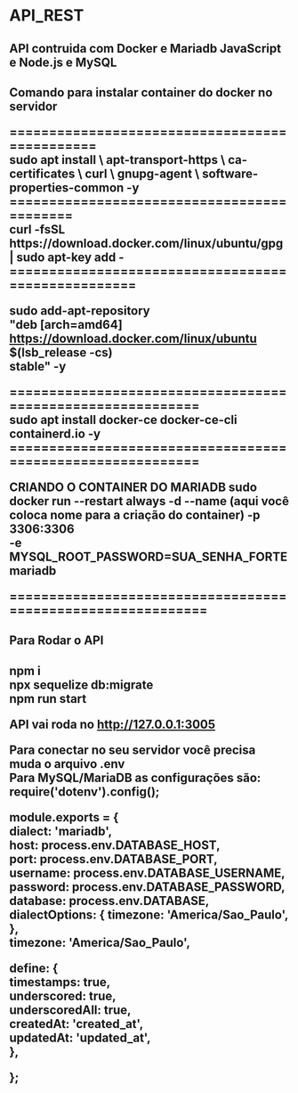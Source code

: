 # API_REST
<h2>API contruida com Docker e Mariadb JavaScript e Node.js e MySQL<h2>
  <p>Comando para instalar container do docker no servidor<p>
  ==============================================<br>
  sudo apt install \
    apt-transport-https \
    ca-certificates \
    curl \
    gnupg-agent \
    software-properties-common -y
  ===========================================<br>
  curl -fsSL https://download.docker.com/linux/ubuntu/gpg | sudo apt-key add -
  ===================================================<br>
  
  
  sudo add-apt-repository \
   "deb [arch=amd64] https://download.docker.com/linux/ubuntu \
   $(lsb_release -cs) \
   stable" -y
  
  ===========================================================<br>
  sudo apt install docker-ce docker-ce-cli containerd.io -y
  ===========================================================<br>
  
  CRIANDO O CONTAINER DO MARIADB
sudo docker run --restart always -d --name (aqui você coloca nome para a criação do container) -p 3306:3306 \
    -e MYSQL_ROOT_PASSWORD=SUA_SENHA_FORTE mariadb
  
  ============================================================<br>
  
  <h2>Para Rodar o API<h2>
npm i<br>
npx sequelize db:migrate<br>
npm run start<br>

API vai roda no http://127.0.0.1:3005

Para conectar no seu servidor você precisa muda o arquivo .env<br>
 Para MySQL/MariaDB as configurações são:<br>
    require('dotenv').config();<br>

module.exports = {<br>
  dialect: 'mariadb',<br>
  host: process.env.DATABASE_HOST,<br>
  port: process.env.DATABASE_PORT,<br>
  username: process.env.DATABASE_USERNAME,<br>
  password: process.env.DATABASE_PASSWORD,<br>
  database: process.env.DATABASE,<br>
  dialectOptions: {
    timezone: 'America/Sao_Paulo',
  },<br>
  timezone: 'America/Sao_Paulo',<br>

  define: {<br>
    timestamps: true,<br>
    underscored: true,<br>
    underscoredAll: true,<br>
    createdAt: 'created_at',<br>
    updatedAt: 'updated_at',<br>
  },
    
    
};

    
    

  
